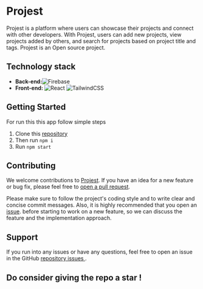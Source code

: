 # Projest

Projest is a platform where users can showcase their projects and connect with other developers. With Projest, users can add new projects, view projects added by others, and search for projects based on project title and tags. Projest is an Open source project.

## Technology stack

* **Back-end:**![Firebase](https://img.shields.io/badge/firebase-%23039BE5.svg?style=for-the-badge&logo=firebase)
* **Front-end:**  ![React](https://img.shields.io/badge/react-%2320232a.svg?style=for-the-badge&logo=react&logoColor=%2361DAFB) ![TailwindCSS](https://img.shields.io/badge/tailwindcss-%2338B2AC.svg?style=for-the-badge&logo=tailwind-css&logoColor=white) 

## Getting Started 
For run this this app follow simple steps 
1. Clone this <a href="https://github.com/lewisushindi/Projest">repository </a>
2. Then run `npm i`
3. Run `npm start`

## Contributing
We welcome contributions to <a href="https://projest.vercel.app/">Projest</a>. If you have an idea for a new feature or bug fix, please feel free to <a href="https://github.com/lewisushindi/Projest/pulls">open a pull request</a>.

Please make sure to follow the project's coding style and to write clear and concise commit messages. Also, it is highly recommended that you open an <a href="https://github.com/lewisushindi/Projest/issues">issue</a>. before starting to work on a new feature, so we can discuss the feature and the implementation approach.

## Support
If you run into any issues or have any questions, feel free to open an issue in the GitHub <a href="https://github.com/lewisushindi/Projest/issues">repository issues </a>.

## Do consider giving the repo a star !
